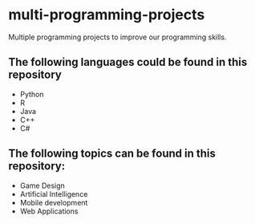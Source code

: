 # multi-programming-projects
Multiple programming projects to improve our programming skills. 

## The following languages could be found in this repository
- Python
- R
- Java
- C++
- C#

## The following topics can be found in this repository:
- Game Design
- Artificial Intelligence
- Mobile development 
- Web Applications 
